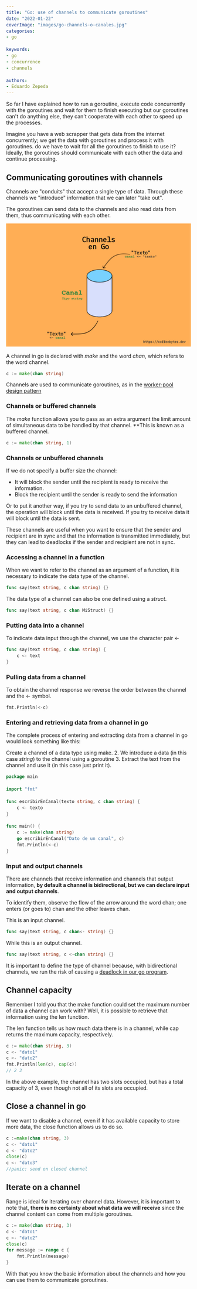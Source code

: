 ```yaml
---
title: "Go: use of channels to communicate goroutines"
date: "2022-01-22"
coverImage: "images/go-channels-o-canales.jpg"
categories:
- go

keywords:
- go
- concurrence
- channels

authors:
- Eduardo Zepeda
---
```


So far I have explained how to run a goroutine, execute code concurrently with the goroutines and wait for them to finish executing but our goroutines can't do anything else, they can't cooperate with each other to speed up the processes.

Imagine you have a web scrapper that gets data from the internet concurrently; we get the data with goroutines and process it with goroutines. do we have to wait for all the goroutines to finish to use it? Ideally, the goroutines should communicate with each other the data and continue processing.

## Communicating goroutines with channels

Channels are "conduits" that accept a single type of data. Through these channels we "introduce" information that we can later "take out".

The goroutines can send data to the channels and also read data from them, thus communicating with each other.

![Schematic diagram of how a channel works in go](images/channels-en-go.jpg "Basic diagram of how channels work in Go")

A channel in go is declared with _make_ and the word _chan_, which refers to the word channel.

```go
c := make(chan string)
```

Channels are used to communicate goroutines, as in the [worker-pool design pattern](explanation-of-worker-pool-design-pattern/)

### Channels or buffered channels

The _make_ function allows you to pass as an extra argument the limit amount of simultaneous data to be handled by that channel. **This is known as a buffered channel.

```go
c := make(chan string, 1)
```

### Channels or unbuffered channels

If we do not specify a buffer size the channel:

* It will block the sender until the recipient is ready to receive the information.
* Block the recipient until the sender is ready to send the information

Or to put it another way, if you try to send data to an unbuffered channel, the operation will block until the data is received. If you try to receive data it will block until the data is sent.

These channels are useful when you want to ensure that the sender and recipient are in sync and that the information is transmitted immediately, but they can lead to deadlocks if the sender and recipient are not in sync.

### Accessing a channel in a function

When we want to refer to the channel as an argument of a function, it is necessary to indicate the data type of the channel.

```go
func say(text string, c chan string) {}
```

The data type of a channel can also be one defined using a _struct_.

```go
func say(text string, c chan MiStruct) {}
```

### Putting data into a channel

To indicate data input through the channel, we use the character pair <-

```go
func say(text string, c chan string) {
    c <- text
}
```

### Pulling data from a channel

To obtain the channel response we reverse the order between the channel and the <- symbol.

```go
fmt.Println(<-c)
```

### Entering and retrieving data from a channel in go

The complete process of entering and extracting data from a channel in go would look something like this:

Create a channel of a data type using make.
2. We introduce a data (in this case _string_) to the channel using a
goroutine
3. Extract the text from the channel and use it (in this case just print it).

```go
package main

import "fmt"

func escribirEnCanal(texto string, c chan string) {
    c <- texto
}

func main() {
    c := make(chan string)
    go escribirEnCanal("Dato de un canal", c)
    fmt.Println(<-c)
}
```

### Input and output channels

There are channels that receive information and channels that output information, **by default a channel is bidirectional, but we can declare input and output channels**.

To identify them, observe the flow of the arrow around the word chan; one enters (or goes to) chan and the other leaves chan.

This is an input channel.

```go
func say(text string, c chan<- string) {}
```

While this is an output channel.

```go
func say(text string, c <-chan string) {}
```

It is important to define the type of channel because, with bidirectional channels, we run the risk of causing a [deadlock in our go program](/en/go-channels-understanding-the-goroutines-deadlocks/).

## Channel capacity

Remember I told you that the make function could set the maximum number of data a channel can work with? Well, it is possible to retrieve that information using the len function.

The len function tells us how much data there is in a channel, while cap returns the maximum capacity, respectively.

```go
c := make(chan string, 3)
c <- "dato1"
c <- "dato2"
fmt.Println(len(c), cap(c))
// 2 3
```

In the above example, the channel has two slots occupied, but has a total capacity of 3, even though not all of its slots are occupied.

## Close a channel in go

If we want to disable a channel, even if it has available capacity to store more data, the close function allows us to do so.

```go
c :=make(chan string, 3) 
c <- "dato1" 
c <- "dato2" 
close(c)
c <- "dato3"
//panic: send on closed channel
```

## Iterate on a channel

Range is ideal for iterating over channel data. However, it is important to note that, **there is no certainty about what data we will receive** since the channel content can come from multiple goroutines.

```go
c := make(chan string, 3)
c <- "dato1"
c <- "dato2"
close(c)
for message := range c {
    fmt.Println(message)
}
```

With that you know the basic information about the channels and how you can use them to communicate goroutines.